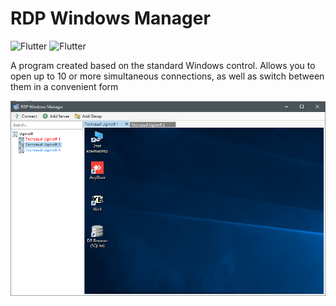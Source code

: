 # RDP Windows Manager
![Flutter](https://img.shields.io/badge/CSharp-Windows_Forms-404040) ![Flutter](https://img.shields.io/badge/CSharp-NET._Framework_4.8-404040)

A program created based on the standard Windows control. Allows you to open up to 10 or more simultaneous connections, as well as switch between them in a convenient form

![preview](preview.png)
